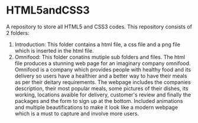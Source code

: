 # HTML5andCSS3
A repository to store all HTML5 and CSS3 codes.
This repository consists of 2 folders:
1) Introduction: This folder contains a html file, a css file and a png file which is inserted in the html file.
2) Omnifood: This folder conatins mutiple sub folders and files. The html file produces a stunning web page for an imaginary company omnifood. Omnifood is a company which provides people with healthy food and its delivery so users  have a healthier and a better way to have their meals as per their deitary requirements. The webpage includes the companies description, their most popular meals, some pictures of their dishes, its working, locations avaible for delivery, customer's review and finally the packages and the form to sign up at the bottom. Included animations and multiple beautifications to make it look like a modern webpage which is a must to capture and involve more users.
